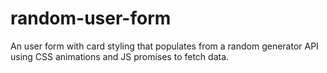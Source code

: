 # random-user-form

An user form with card styling that populates from a random generator API using CSS animations and JS promises to fetch data.
